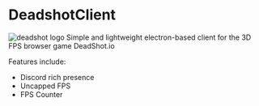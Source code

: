 # DeadshotClient
![deadshot logo](https://i.postimg.cc/qM259qN1/splash.png)
Simple and lightweight electron-based client for the 3D FPS browser game DeadShot.io

Features include:
- Discord rich presence
- Uncapped FPS
- FPS Counter
